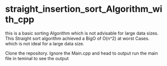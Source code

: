 # straight_insertion_sort_Algorithm_with_cpp

this is a basic sorting Algorithm which is not advisable for large data sizes.
This Straight sort algorithm achieved a BigO of O(n^2) at worst Cases. which is not ideal for a large data size.

Clone the repository.
Ignore the Main.cpp and head to output
run the main file in teminal to see the output
